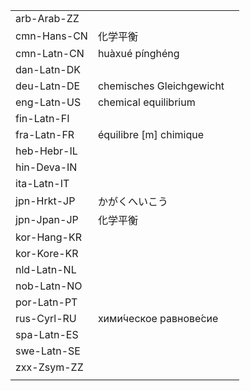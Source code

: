 | | | |
|-|-|-|
| arb-Arab-ZZ |  |  |
| cmn-Hans-CN | 化学平衡 |  |
| cmn-Latn-CN | huàxué pínghéng |  |
| dan-Latn-DK |  |  |
| deu-Latn-DE | chemisches Gleichgewicht |  |
| eng-Latn-US | chemical equilibrium |  |
| fin-Latn-FI |  |  |
| fra-Latn-FR | équilibre [m] chimique |  |
| heb-Hebr-IL |  |  |
| hin-Deva-IN |  |  |
| ita-Latn-IT |  |  |
| jpn-Hrkt-JP | かがくへいこう |  |
| jpn-Jpan-JP | 化学平衡 |  |
| kor-Hang-KR |  |  |
| kor-Kore-KR |  |  |
| nld-Latn-NL |  |  |
| nob-Latn-NO |  |  |
| por-Latn-PT |  |  |
| rus-Cyrl-RU | хими́ческое равнове́сие |  |
| spa-Latn-ES |  |  |
| swe-Latn-SE |  |  |
| zxx-Zsym-ZZ |  |  |
|  |  |  |